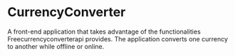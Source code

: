 # CurrencyConverter
A front-end application that takes advantage of the functionalities Freecurrencyconverterapi provides. The application converts one currency to another while offline or online.
